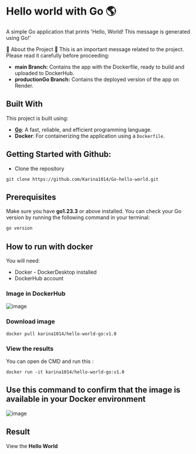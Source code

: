 # Hello world with Go 🌎

A simple Go application that prints 'Hello, World! This message is generated using Go!'

🚨 About the Project 🚨
This is an important message related to the project. Please read it carefully before proceeding:

- **main Branch:** Contains the app with the Dockerfile, ready to build and uploaded to DockerHub.
- **productionGo Branch:** Contains the deployed version of the app on Render.

## Built With  

This project is built using:  
- **[Go](https://go.dev/)**: A fast, reliable, and efficient programming language.  
- **Docker**: For containerizing the application using a `Dockerfile`.  


## Getting Started with Github: 
* Clone the repository

```
git clone https://github.com/Karina1014/Go-hello-world.git
```

## Prerequisites  

Make sure you have **go1.23.3** or above installed. You can check your Go version by running the following command in your terminal:

```bash
go version
```

## How to run with docker
You will need:

* Docker - DockerDesktop installed
* DockerHub account


### Image in DockerHub

![image](https://github.com/user-attachments/assets/b1b7e70a-8d5b-4f29-8849-c960a3f6a287)


### Download image

```
docker pull karina1014/hello-world-go:v1.0
```

### View the results
You can open de CMD and run this :

```
docker run -it karina1014/hello-world-go:v1.0
```

## Use this command to confirm that the image is available in your Docker environment

![image](https://github.com/user-attachments/assets/db3b7676-d98b-489f-bcd9-38ea8aaf2822)

## Result

View the **Hello World**



